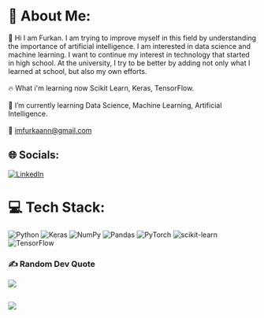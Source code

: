# 💫 About Me:
🔭 Hi I am Furkan. I am trying to improve myself in this field by understanding the importance of artificial intelligence. I am interested in data science and machine learning. I want to continue my interest in technology that started in high school. At the university, I try to be better by adding not only what I learned at school, but also my own efforts.<br><br>🔥 What i'm learning now Scikit Learn, Keras, TensorFlow.<br><br>🌱 I’m currently learning Data Science, Machine Learning, Artificial Intelligence.<br><br>📧 imfurkaann@gmail.com


## 🌐 Socials:
[![LinkedIn](https://img.shields.io/badge/LinkedIn-%230077B5.svg?logo=linkedin&logoColor=white)](https://www.linkedin.com/in/imfurkaann/) 

# 💻 Tech Stack:
![Python](https://img.shields.io/badge/python-3670A0?style=for-the-badge&logo=python&logoColor=ffdd54) ![Keras](https://img.shields.io/badge/Keras-%23D00000.svg?style=for-the-badge&logo=Keras&logoColor=white) ![NumPy](https://img.shields.io/badge/numpy-%23013243.svg?style=for-the-badge&logo=numpy&logoColor=white) ![Pandas](https://img.shields.io/badge/pandas-%23150458.svg?style=for-the-badge&logo=pandas&logoColor=white) ![PyTorch](https://img.shields.io/badge/PyTorch-%23EE4C2C.svg?style=for-the-badge&logo=PyTorch&logoColor=white) ![scikit-learn](https://img.shields.io/badge/scikit--learn-%23F7931E.svg?style=for-the-badge&logo=scikit-learn&logoColor=white) ![TensorFlow](https://img.shields.io/badge/TensorFlow-%23FF6F00.svg?style=for-the-badge&logo=TensorFlow&logoColor=white)

### ✍️ Random Dev Quote
![](https://quotes-github-readme.vercel.app/api?type=horizontal&theme=radical)


[![](https://visitcount.itsvg.in/api?id=imfurkaann&label=Profile%20Views&color=11&icon=2&pretty=false)](https://visitcount.itsvg.in)
---

